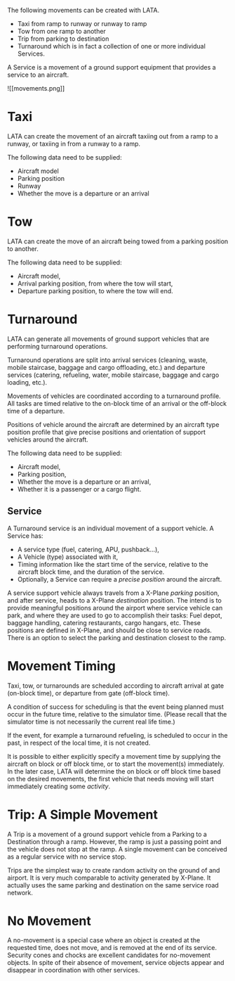 The following movements can be created with LATA.
- Taxi from ramp to runway or runway to ramp
- Tow from one ramp to another
- Trip from parking to destination
- Turnaround which is in fact a collection of one or more individual Services.

A Service is a movement of a ground support equipment that provides a service to an aircraft.

![[movements.png]]
# Taxi

LATA can create the movement of an aircraft taxiing out from a ramp to a runway, or taxiing in from a runway to a ramp.

The following data need to be supplied:

- Aircraft model
- Parking position
- Runway
- Whether the move is a departure or an arrival

# Tow

LATA can create the move of an aircraft being towed from a parking position to another.

The following data need to be supplied:

- Aircraft model,
- Arrival parking position, from where the tow will start,
- Departure parking position, to where the tow will end.

# Turnaround

LATA can generate all movements of ground support vehicles that are performing turnaround operations.

Turnaround operations are split into arrival services (cleaning, waste, mobile staircase, baggage and cargo offloading, etc.) and departure services (catering, refueling, water, mobile staircase, baggage and cargo loading, etc.).

Movements of vehicles are coordinated according to a turnaround profile. All tasks are timed relative to the on-block time of an arrival or the off-block time of a departure.

Positions of vehicle around the aircraft are determined by an aircraft type position profile that give precise positions and orientation of support vehicles around the aircraft.

The following data need to be supplied:

- Aircraft model,
- Parking position,
- Whether the move is a departure or an arrival,
- Whether it is a passenger or a cargo flight.

## Service

A Turnaround service is an individual movement of a support vehicle. A Service has:

- A service type (fuel, catering, APU, pushback...),
- A Vehicle (type) associated with it,
- Timing information like the start time of the service, relative to the aircraft block time, and the duration of the service.
- Optionally, a Service can require a *precise position* around the aircraft.

A service support vehicle always travels from a X-Plane *parking* position, and after service, heads to a X-Plane *destination* position. The intend is to provide meaningful positions around the airport where service vehicle can park, and where they are used to go to accomplish their tasks: Fuel depot, baggage handling, catering restaurants, cargo hangars, etc. These positions are defined in X-Plane, and should be close to service roads. There is an option to select the parking and destination closest to the ramp.

# Movement Timing

Taxi, tow, or turnarounds are scheduled according to aircraft arrival at gate (on-block time), or departure from gate (off-block time).

A condition of success for scheduling is that the event being planned must occur in the future time, relative to the simulator time. (Please recall that the simulator time is not necessarily the current real life time.)

If the event, for example a turnaround refueling, is scheduled to occur in the past, in respect of the local time, it is not created.

It is possible to either explicitly specify a movement time by supplying the aircraft on block or off block time, or to start the movement(s) immediately. In the later case, LATA will determine the on block or off block time based on the desired movements, the first vehicle that needs moving will start immediately creating some *activity*.

# Trip: A Simple Movement

A Trip is a movement of a ground support vehicle from a Parking to a Destination through a ramp. However, the ramp is just a passing point and the vehicle does not stop at the ramp. A single movement can be conceived as a regular service with no service stop.

Trips are the simplest way to create random activity on the ground of and airport. It is very much comparable to activity generated by X-Plane. It actually uses the same parking and destination on the same service road network.

# No Movement

A no-movement is a special case where an object is created at the requested time, does not move, and is removed at the end of its service. Security cones and chocks are excellent candidates for no-movement objects. In spite of their absence of movement, service objects appear and disappear in coordination with other services.
